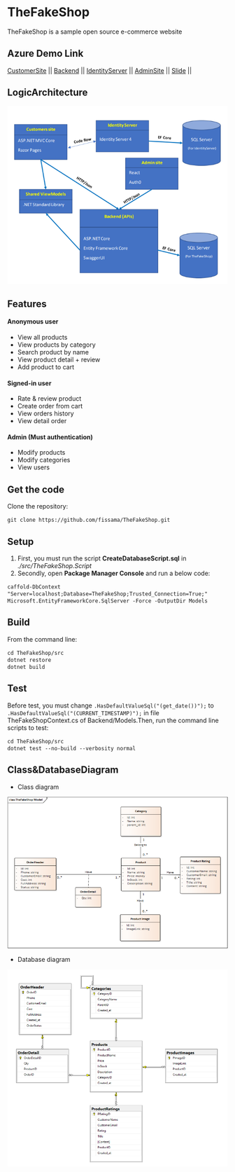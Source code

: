 # TheFakeShop
TheFakeShop is a sample open source e-commerce website
## Azure Demo Link
[CustomerSite](https://customersite-fissama.azurewebsites.net) || [Backend](https://backend-fissama.azurewebsites.net/swagger) || [IdentityServer](https://identity-fissama.azurewebsites.net) || [AdminSite](https://safissama.z23.web.core.windows.net)
|| [Slide](https://docs.google.com/presentation/d/1L71zGC8oeQDQIfIUNJ4F4AaL67pVOKAITJWab71WSKY/edit?usp=sharing) || 
## LogicArchitecture

![LogicArchitecture](TheFakeShop.Design/Structure.png)
## Features
#### Anonymous user
- View all products
- View products by category
- Search product by name
- View product detail + review
- Add product to cart
#### Signed-in user
- Rate & review product
- Create order from cart
- View orders history
- View detail order
#### Admin (Must authentication)
- Modify products
- Modify categories
- View users
## Get the code
Clone the repository:
```
git clone https://github.com/fissama/TheFakeShop.git
```
## Setup
1. First, you must run the script **CreateDatabaseScript.sql** in *./src/TheFakeShop.Script*
2. Secondly, open **Package Manager Console** and run a below code:
```
caffold-DbContext "Server=localhost;Database=TheFakeShop;Trusted_Connection=True;" Microsoft.EntityFrameworkCore.SqlServer -Force -OutputDir Models
```
## Build
From the command line:
```
cd TheFakeShop/src
dotnet restore
dotnet build
```
## Test
Before test, you must change ```.HasDefaultValueSql("(get_date())");``` to ```.HasDefaultValueSql("(CURRENT_TIMESTAMP)");``` in file TheFakeShopContext.cs of Backend/Models.Then, run the command line scripts to test:
```
cd TheFakeShop/src
dotnet test --no-build --verbosity normal
```
## Class&DatabaseDiagram
- Class diagram

![Class](TheFakeShop.Design/classModel.png)
- Database diagram

![Database](TheFakeShop.Design/databaseDiagram.png)

